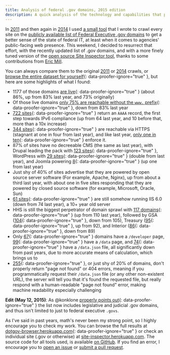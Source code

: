 ```yaml
---
title: Analysis of federal .gov domains, 2015 edition
description: A quick analysis of the technology and capabilities that power each federal .gov domain such as non-www, SSL, and IPv6 support, or what server/cms they use
---
```


In [2011](https://ben.balter.com/2011/09/07/analysis-of-federal-executive-domains/) and then again in [2014](https://ben.balter.com/2014/07/07/analysis-of-federal-executive-domains-part-deux/) I used
[a small tool](https://github.com/benbalter/site-inspector) that I wrote to crawl every site on the [publicly available list of Federal Executive .gov domains](https://github.com/GSA/data/tree/gh-pages/dotgov-domains) to get a better sense of the state of federal IT, at least when it comes to agencies' public-facing web presence. This weekend, I decided to resurrect that effort, with the recently updated list of .gov domains, and with a more finely tuned version of the [open source Site Inspector tool](https://github.com/benbalter/site-inspector), thanks to some contributions from [Eric Mill](https://konklone.com/).

You can always compare them to the original [2011](https://ben.balter.com/2011/09/07/analysis-of-federal-executive-domains/) or [2014](https://ben.balter.com/2014/07/07/analysis-of-federal-executive-domains-part-deux/) crawls, or [browse the entire dataset for yourself](https://dotgov-browser.herokuapp.com){: data-proofer-ignore="true" }, but here are some highlights of what I found:

* 1177 of those domains [are live](https://dotgov-browser.herokuapp.com/domains?up=true){: data-proofer-ignore="true" } (about 86%, up from 83% last year, and 73% originally)
* Of those live domains [only 75% are reachable without the `www.` prefix](https://dotgov-browser.herokuapp.com/domains?root=true&up=true){: data-proofer-ignore="true" }, down from 83% last year
* [722 sites](https://dotgov-browser.herokuapp.com/domains?ipv6=true){: data-proofer-ignore="true" } return an `AAAA` record, the first step towards IPv6 compliance (up from 64 last year, and 10 before that, more than a 10x increase)
* [344 sites](https://dotgov-browser.herokuapp.com/domains?https=true){: data-proofer-ignore="true" } are reachable via HTTPS (stagnant at one in four from last year), and like last year, [only one in ten](https://dotgov-browser.herokuapp.com/domains?canonically_https=true&https=true){: data-proofer-ignore="true" } enforce it.
* 87% of sites have no decreeable CMS (the same as last year), with Drupal leading the pack with [123 sites](https://dotgov-browser.herokuapp.com/domains?content_management_system=drupal){: data-proofer-ignore="true" }, WordPress with [29 sites](https://dotgov-browser.herokuapp.com/domains?content_management_system=wordpress){: data-proofer-ignore="true" } (double from last year), and Joomla powering [8](https://dotgov-browser.herokuapp.com/domains?content_management_system=joomla){: data-proofer-ignore="true" } (up one from last year)
* Just shy of 40% of sites advertise that they are powered by open source server software (For example, Apache, Nginx), up from about a third last year, with about one in five sites responding that they are powered by closed source software (for example, Microsoft, Oracle, Sun)
* [61 sites](https://dotgov-browser.herokuapp.com/domains?server=Microsoft-IIS%2F6.0){: data-proofer-ignore="true" } are still somehow running IIS 6.0 (down from 74 last year), a 10+ year old server
* HHS is still the biggest perpetrator of domain sprawl with [117 domains](https://dotgov-browser.herokuapp.com/domains?agency=department-of-health-and-human-services){: data-proofer-ignore="true" } (up from 110 last year), followed by GSA ([104](https://dotgov-browser.herokuapp.com/domains?agency=general-services-administration){: data-proofer-ignore="true" }, down from 105), Treasury ([95](https://dotgov-browser.herokuapp.com/domains?agency=department-of-the-treasury){: data-proofer-ignore="true" }, up from 92), and Interior ([86](https://dotgov-browser.herokuapp.com/domains?agency=department-of-the-interior){: data-proofer-ignore="true" }, down from 89)
* Only [67](https://dotgov-browser.herokuapp.com/domains?slash_developer=true&proper_404s=true){: data-proofer-ignore="true" } domains have a `/developer` page, [99](https://dotgov-browser.herokuapp.com/domains?slash_data=true&proper_404s=true){: data-proofer-ignore="true" } have a `/data` page, and [74](https://dotgov-browser.herokuapp.com/domains?data_dot_json=true&proper_404s=true){: data-proofer-ignore="true" } have a `/data.json` file, all significantly down from past years, due to more accurate means of calculation, which brings us to
* [255](https://dotgov-browser.herokuapp.com/domains?proper_404s=false){: data-proofer-ignore="true" }, or just shy of 20% of domains, don't properly return "page not found" or 404 errors, meaning if you programmatically request their `/data.json` file (or any other non-existent URL), the server will tell you that it's found the requested file, but really respond with a human-readable "page not found" error, making machine readability especially challenging

**Edit (May 12, 2015)**: As @konklone [properly points out](https://github.com/benbalter/benbalter.github.com/pull/258/files#r30093194){: data-proofer-ignore="true" } the list now includes legislative and judicial .gov domains, and thus isn't limited to just to federal executive `.govs`.

As I've said in past years, math's never been my strong point, so I highly encourage you to check my work. You can browse the full results at [dotgov-browser.herokuapp.com](https://dotgov-browser.herokuapp.com){: data-proofer-ignore="true" } or check an individual site (.gov or otherwise) at [site-inspector.herokuapp.com](https://site-inspector.herokuapp.com). The source code for all tools used, is available [on GitHub](https://github.com/benbalter/site-inspector). If you find an error, I encourage you to [open an issue](https://github.com/benbalter/site-inspector/issues/new) or [submit a pull request](https://guides.github.com/introduction/flow/).
